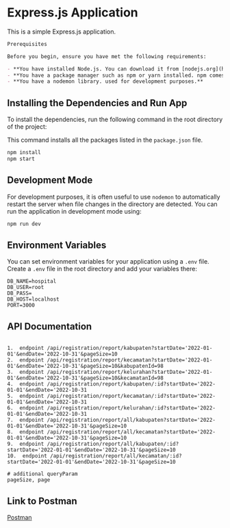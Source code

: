 
# Express.js Application

This is a simple Express.js application.

```markdown
Prerequisites

Before you begin, ensure you have met the following requirements:

- **You have installed Node.js. You can download it from [nodejs.org](https://nodejs.org/).**
- **You have a package manager such as npm or yarn installed. npm comes with Node.js installation.**
- **You have a nodemon library. used for development purposes.**

```

## Installing the Dependencies and Run App

To install the dependencies, run the following command in the root directory of the project:

This command installs all the packages listed in the `package.json` file.

```bash
npm install
npm start
```

## Development Mode

For development purposes, it is often useful to use `nodemon` to automatically restart the server when file changes in the directory are detected. You can run the application in development mode using:

```bash
npm run dev
```

## Environment Variables

You can set environment variables for your application using a `.env` file. Create a `.env` file in the root directory and add your variables there:

```env
DB_NAME=hospital
DB_USER=root
DB_PASS=
DB_HOST=localhost
PORT=3000
```


## API Documentation
```

1.  endpoint /api/registration/report/kabupaten?startDate='2022-01-01'&endDate='2022-10-31'&pageSize=10
2.  endpoint /api/registration/report/kecamatan?startDate='2022-01-01'&endDate='2022-10-31'&pageSize=10&kabupatenId=98
3.  endpoint /api/registration/report/kelurahan?startDate='2022-01-01'&endDate='2022-10-31'&pageSize=10&kecamatanId=98
4.  endpoint /api/registration/report/kabupaten/:id?startDate='2022-01-01'&endDate='2022-10-31
5.  endpoint /api/registration/report/kecamatan/:id?startDate='2022-01-01'&endDate='2022-10-31
6.  endpoint /api/registration/report/kelurahan/:id?startDate='2022-01-01'&endDate='2022-10-31
7.  endpoint /api/registration/report/all/kabupaten?startDate='2022-01-01'&endDate='2022-10-31'&pageSize=10
8.  endpoint /api/registration/report/all/kecamatan?startDate='2022-01-01'&endDate='2022-10-31'&pageSize=10
9.  endpoint /api/registration/report/all/kabupaten/:id?startDate='2022-01-01'&endDate='2022-10-31'&pageSize=10
10.  endpoint /api/registration/report/all/kecamatan/:id?startDate='2022-01-01'&endDate='2022-10-31'&pageSize=10

# additional queryParam 
pageSize, page

```


## Link to Postman
[Postman](https://www.postman.com/setyotontowi/workspace/fgtest)


